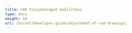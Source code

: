 ```yaml
---
title: CAD tulajdonságok beállítása
type: docs
weight: 10
url: /hu/net/developer-guide/adjustment-of-cad-drawings/
---
```

